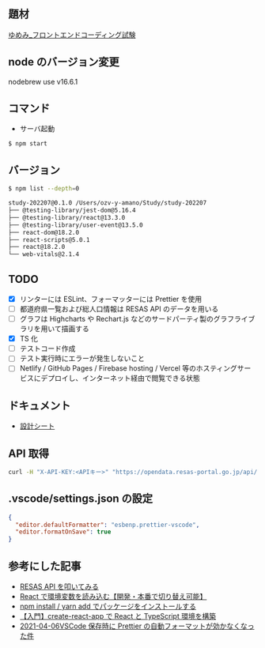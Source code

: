 ## 題材

[ゆめみ\_フロントエンドコーディング試験](https://notion.yumemi.co.jp/0e9ef27b55704d7882aab55cc86c999d)

## node のバージョン変更

nodebrew use v16.6.1

## コマンド

- サーバ起動

```xh
$ npm start
```

## バージョン

```sh
$ npm list --depth=0

study-202207@0.1.0 /Users/ozv-y-amano/Study/study-202207
├── @testing-library/jest-dom@5.16.4
├── @testing-library/react@13.3.0
├── @testing-library/user-event@13.5.0
├── react-dom@18.2.0
├── react-scripts@5.0.1
├── react@18.2.0
└── web-vitals@2.1.4
```

## TODO

- [x] リンターには ESLint、フォーマッターには Prettier を使用
- [ ] 都道府県一覧および総人口情報は RESAS API のデータを用いる
- [ ] グラフは Highcharts や Rechart.js などのサードパーティ製のグラフライブラリを用いて描画する
- [x] TS 化
- [ ] テストコード作成
- [ ] テスト実行時にエラーが発生しないこと
- [ ] Netlify / GitHub Pages / Firebase hosting / Vercel 等のホスティングサービスにデプロイし、インターネット経由で閲覧できる状態

## ドキュメント

- [設計シート](https://docs.google.com/presentation/d/1L7G6mAem2n28NKI-DmeKTY6UfkOoa2gkzUTR_SxhWaE/edit#slide=id.p)

## API 取得

```sh
curl -H "X-API-KEY:<APIキー>" "https://opendata.resas-portal.go.jp/api/v1/population/composition/perYear?prefCode=11" | jq
```

## .vscode/settings.json の設定

```json
{
  "editor.defaultFormatter": "esbenp.prettier-vscode",
  "editor.formatOnSave": true
}
```

## 参考にした記事

- [RESAS API を叩いてみる](https://qiita.com/vankobe/items/96877f27887e83b2ceb1)
- [React で環境変数を読み込む【開発・本番で切り替え可能】](https://ralacode.com/blog/post/use-env-variables-in-react/)
- [npm install / yarn add でパッケージをインストールする](https://qiita.com/rearail/items/859a717990b39779bb6c)
- [【入門】create-react-app で React と TypeScript 環境を構築](https://mo-gu-mo-gu.com/create-react-app-typescript/)
- [2021-04-06VSCode 保存時に Prettier の自動フォーマットが効かなくなった件](https://chaika.hatenablog.com/entry/2021/04/06/101500)

